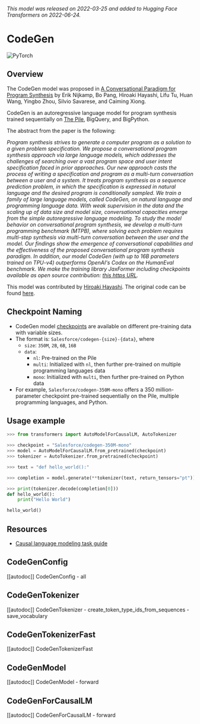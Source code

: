 <!--Copyright 2022 The HuggingFace Team. All rights reserved.

Licensed under the Apache License, Version 2.0 (the "License"); you may not use this file except in compliance with
the License. You may obtain a copy of the License at

http://www.apache.org/licenses/LICENSE-2.0

Unless required by applicable law or agreed to in writing, software distributed under the License is distributed on
an "AS IS" BASIS, WITHOUT WARRANTIES OR CONDITIONS OF ANY KIND, either express or implied. See the License for the
specific language governing permissions and limitations under the License.

⚠️ Note that this file is in Markdown but contain specific syntax for our doc-builder (similar to MDX) that may not be
rendered properly in your Markdown viewer.

-->
*This model was released on 2022-03-25 and added to Hugging Face Transformers on 2022-06-24.*

# CodeGen

<div class="flex flex-wrap space-x-1">
<img alt="PyTorch" src="https://img.shields.io/badge/PyTorch-DE3412?style=flat&logo=pytorch&logoColor=white">
</div>

## Overview

The CodeGen model was proposed in [A Conversational Paradigm for Program Synthesis](https://huggingface.co/papers/2203.13474) by Erik Nijkamp, Bo Pang, Hiroaki Hayashi, Lifu Tu, Huan Wang, Yingbo Zhou, Silvio Savarese, and Caiming Xiong.

CodeGen is an autoregressive language model for program synthesis trained sequentially on [The Pile](https://pile.eleuther.ai/), BigQuery, and BigPython.

The abstract from the paper is the following:

*Program synthesis strives to generate a computer program as a solution to a given problem specification. We propose a conversational program synthesis approach via large language models, which addresses the challenges of searching over a vast program space and user intent specification faced in prior approaches. Our new approach casts the process of writing a specification and program as a multi-turn conversation between a user and a system. It treats program synthesis as a sequence prediction problem, in which the specification is expressed in natural language and the desired program is conditionally sampled. We train a family of large language models, called CodeGen, on natural language and programming language data. With weak supervision in the data and the scaling up of data size and model size, conversational capacities emerge from the simple autoregressive language modeling. To study the model behavior on conversational program synthesis, we develop a multi-turn programming benchmark (MTPB), where solving each problem requires multi-step synthesis via multi-turn conversation between the user and the model. Our findings show the emergence of conversational capabilities and the effectiveness of the proposed conversational program synthesis paradigm. In addition, our model CodeGen (with up to 16B parameters trained on TPU-v4) outperforms OpenAI's Codex on the HumanEval benchmark. We make the training library JaxFormer including checkpoints available as open source contribution: [this https URL](https://github.com/salesforce/codegen).*

This model was contributed by [Hiroaki Hayashi](https://huggingface.co/rooa).
The original code can be found [here](https://github.com/salesforce/codegen).

## Checkpoint Naming

* CodeGen model [checkpoints](https://huggingface.co/models?other=codegen) are available on different pre-training data with variable sizes.
* The format is: `Salesforce/codegen-{size}-{data}`, where
  * `size`: `350M`, `2B`, `6B`, `16B`
  * `data`:
    * `nl`: Pre-trained on the Pile
    * `multi`: Initialized with `nl`, then further pre-trained on multiple programming languages data
    * `mono`: Initialized with `multi`, then further pre-trained on Python data
* For example, `Salesforce/codegen-350M-mono` offers a 350 million-parameter checkpoint pre-trained sequentially on the Pile, multiple programming languages, and Python.

## Usage example

```python
>>> from transformers import AutoModelForCausalLM, AutoTokenizer

>>> checkpoint = "Salesforce/codegen-350M-mono"
>>> model = AutoModelForCausalLM.from_pretrained(checkpoint)
>>> tokenizer = AutoTokenizer.from_pretrained(checkpoint)

>>> text = "def hello_world():"

>>> completion = model.generate(**tokenizer(text, return_tensors="pt"))

>>> print(tokenizer.decode(completion[0]))
def hello_world():
    print("Hello World")

hello_world()
```

## Resources

- [Causal language modeling task guide](../tasks/language_modeling)

## CodeGenConfig

[[autodoc]] CodeGenConfig
    - all

## CodeGenTokenizer

[[autodoc]] CodeGenTokenizer
    - create_token_type_ids_from_sequences
    - save_vocabulary

## CodeGenTokenizerFast

[[autodoc]] CodeGenTokenizerFast

## CodeGenModel

[[autodoc]] CodeGenModel
    - forward

## CodeGenForCausalLM

[[autodoc]] CodeGenForCausalLM
    - forward
